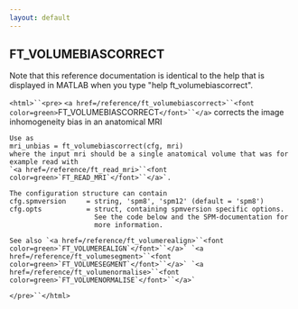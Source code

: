```yaml
---
layout: default
---
```


##  FT_VOLUMEBIASCORRECT

Note that this reference documentation is identical to the help that is displayed in MATLAB when you type "help ft_volumebiascorrect".

`<html>``<pre>`
    `<a href=/reference/ft_volumebiascorrect>``<font color=green>`FT_VOLUMEBIASCORRECT`</font>``</a>` corrects the image inhomogeneity bias in an anatomical MRI
 
    Use as
    mri_unbias = ft_volumebiascorrect(cfg, mri)
    where the input mri should be a single anatomical volume that was for example read with
    `<a href=/reference/ft_read_mri>``<font color=green>`FT_READ_MRI`</font>``</a>`. 
 
    The configuration structure can contain
    cfg.spmversion     = string, 'spm8', 'spm12' (default = 'spm8')
    cfg.opts           = struct, containing spmversion specific options.
                         See the code below and the SPM-documentation for
                         more information.
 
    See also `<a href=/reference/ft_volumerealign>``<font color=green>`FT_VOLUMEREALIGN`</font>``</a>` `<a href=/reference/ft_volumesegment>``<font color=green>`FT_VOLUMESEGMENT`</font>``</a>` `<a href=/reference/ft_volumenormalise>``<font color=green>`FT_VOLUMENORMALISE`</font>``</a>`
`</pre>``</html>`

